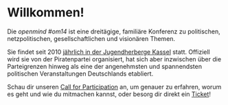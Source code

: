 # Willkommen!

Die _openmind #om14_ ist eine dreitägige, familiäre Konferenz zu politischen, netzpolitischen, gesellschaftlichen und visionären Themen.

Sie findet seit 2010 [jährlich in der Jugendherberge Kassel](/wann-und-wo/) statt.
Offiziell wird sie von der Piratenpartei organisiert, hat sich aber inzwischen über die Parteigrenzen hinweg als eine der angenehmsten und spannendsten politischen Veranstaltungen Deutschlands etabliert.

Schau dir unseren [Call for Participation](/einreichen/) an, um genauer zu erfahren, worum es geht und wie du mitmachen kannst, oder besorg dir direkt ein [Ticket](/shop/)!

[Twitter]: https://twitter.com/openmindkonf
[Facebook]: https://www.facebook.com/openmind.konferenz
[Google+]: https://plus.google.com/118100230661845993722
